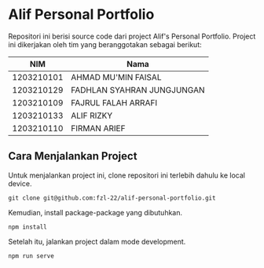 # Alif Personal Portfolio

Repositori ini berisi source code dari project Alif's Personal Portfolio. Project ini dikerjakan oleh tim yang beranggotakan sebagai berikut:

| NIM        | Nama                       |
| ---------- | -------------------------- |
| 1203210101 | AHMAD MU'MIN FAISAL        |
| 1203210129 | FADHLAN SYAHRAN JUNGJUNGAN |
| 1203210109 | FAJRUL FALAH ARRAFI        |
| 1203210133 | ALIF RIZKY                 |
| 1203210110 | FIRMAN ARIEF               |

## Cara Menjalankan Project

Untuk menjalankan project ini, clone repositori ini terlebih dahulu ke local device.

```
git clone git@github.com:fzl-22/alif-personal-portfolio.git
```

Kemudian, install package-package yang dibutuhkan.

```
npm install
```

Setelah itu, jalankan project dalam mode development.

```
npm run serve
```

